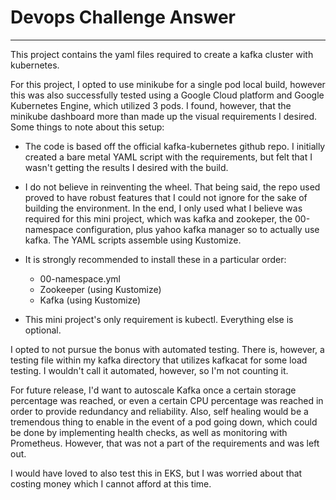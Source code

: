 # Devops Challenge Answer

---

This project contains the yaml files required to create a kafka cluster with kubernetes.

For this project, I opted to use minikube for a single pod local build, however this was also successfully tested
using a Google Cloud platform and Google Kubernetes Engine, which utilized 3 pods. I found, however, that the minikube dashboard more
 than made up the visual requirements I desired. Some things to note about this setup:

* The code is based off the official kafka-kubernetes github repo. I initially created a bare metal 
YAML script with the requirements, but felt that I wasn't getting the results I desired with the build.

* I do not believe in reinventing the wheel. That being said, the repo used proved to have robust features 
that I could not ignore for the sake of building the environment. In the end, I only used what I believe was required
for this mini project, which was kafka and zookeper, the 00-namespace configuration, plus yahoo kafka manager so to actually use kafka.
The YAML scripts assemble using Kustomize.

* It is strongly recommended to install these in a particular order:

  - 00-namespace.yml
  - Zookeeper (using Kustomize)
  - Kafka (using Kustomize)
  
* This mini project's only requirement is kubectl. Everything else is optional.


I opted to not pursue the bonus with automated testing. There is, however, a testing file within my kafka directory that utilizes
kafkacat for some load testing. I wouldn't call it automated, however, so I'm not counting it.

For future release, I'd want to autoscale Kafka 
once a certain storage percentage was reached, or even a certain CPU percentage was reached
in order to provide redundancy and reliability. Also, self healing would be a tremendous thing to enable in the event
of a pod going down, which could be done by implementing health checks, as well as monitoring with Prometheus.
However, that was not a part of the requirements and was left out.

I would have loved to also test this in EKS, but I was worried about that costing money which I cannot 
afford at this time.

